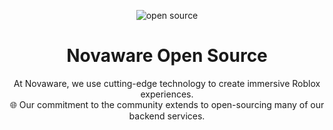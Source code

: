 <div align="center">

![open source](https://github.com/user-attachments/assets/ec23a48a-7016-41c0-96bb-dbebb9a20ca3)

# Novaware Open Source

At Novaware, we use cutting-edge technology to create immersive Roblox experiences.  
🌐 Our commitment to the community extends to open-sourcing many of our backend services.

</div>
